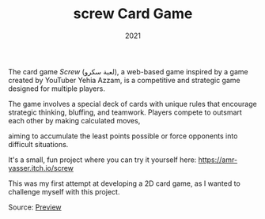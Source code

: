 ﻿---
layout: project
type: project
image: img/screw/screw-square.gif
title: "screw Card Game"
date: 2021
published: true
labels:
  - C#
  - Photon_Networking
  - GitHub
  - Unity

summary: "A web-based card game I developed, inspired by a YouTuber's creation."
---


The card game *Screw* (لعبة سكرو), a web-based game inspired by a game created by YouTuber Yehia Azzam, is a competitive and strategic game designed for multiple players.

The game involves a special deck of cards with unique rules that encourage strategic thinking, bluffing, and teamwork. Players compete to outsmart each other by making calculated moves,

aiming to accumulate the least points possible or force opponents into difficult situations.

It's a small, fun project where you can try it yourself here: https://amr-yasser.itch.io/screw 

This was my first attempt at developing a 2D card game, as I wanted to challenge myself with this project.
 
Source: <a href="https://www.youtube.com/watch?v=ueNx3lF6GQE">Preview</a>
